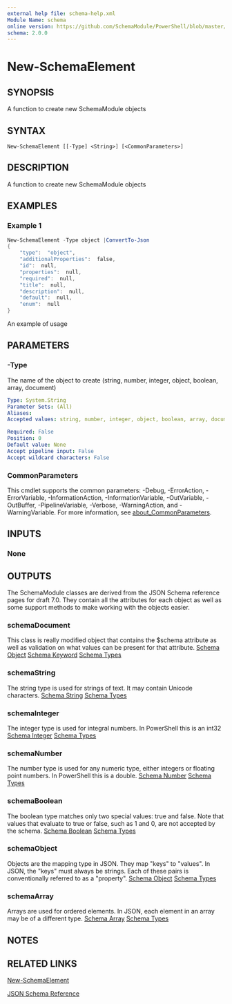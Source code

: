 ```yaml
---
external help file: schema-help.xml
Module Name: schema
online version: https://github.com/SchemaModule/PowerShell/blob/master/docs/New-SchemaElement.md#new-schemaelement
schema: 2.0.0
---
```


# New-SchemaElement

## SYNOPSIS

A function to create new SchemaModule objects

## SYNTAX

```
New-SchemaElement [[-Type] <String>] [<CommonParameters>]
```

## DESCRIPTION

A function to create new SchemaModule objects

## EXAMPLES

### Example 1

```powershell
New-SchemaElement -Type object |ConvertTo-Json
{
    "type":  "object",
    "additionalProperties":  false,
    "id":  null,
    "properties":  null,
    "required":  null,
    "title":  null,
    "description":  null,
    "default":  null,
    "enum":  null
}
```

An example of usage

## PARAMETERS

### -Type

The name of the object to create (string, number, integer, object, boolean,
array, document)

```yaml
Type: System.String
Parameter Sets: (All)
Aliases:
Accepted values: string, number, integer, object, boolean, array, document

Required: False
Position: 0
Default value: None
Accept pipeline input: False
Accept wildcard characters: False
```

### CommonParameters

This cmdlet supports the common parameters: -Debug, -ErrorAction, -ErrorVariable, -InformationAction, -InformationVariable, -OutVariable, -OutBuffer, -PipelineVariable, -Verbose, -WarningAction, and -WarningVariable. For more information, see [about_CommonParameters](http://go.microsoft.com/fwlink/?LinkID=113216).

## INPUTS

### None

## OUTPUTS

The SchemaModule classes are derived from the JSON Schema reference pages for
draft 7.0. They contain all the attributes for each object as well as some
support methods to make working with the objects easier.

### schemaDocument

This class is really modified object that contains the $schema attribute as well
as validation on what values can be present for that attribute.
[Schema Object](https://json-schema.org/understanding-json-schema/reference/object.html)
[Schema Keyword](https://json-schema.org/understanding-json-schema/reference/schema.html)
[Schema Types](https://json-schema.org/understanding-json-schema/reference/type.html)

### schemaString

The string type is used for strings of text. It may contain Unicode characters.
[Schema String](https://json-schema.org/understanding-json-schema/reference/string.html)
[Schema Types](https://json-schema.org/understanding-json-schema/reference/type.html)

### schemaInteger

The integer type is used for integral numbers. In PowerShell this is an int32
[Schema Integer](http://json-schema.org/understanding-json-schema/reference/numeric.html#integer)
[Schema Types](https://json-schema.org/understanding-json-schema/reference/type.html)

### schemaNumber

The number type is used for any numeric type, either integers or floating point
numbers. In PowerShell this is a double.
[Schema Number](http://json-schema.org/understanding-json-schema/reference/numeric.html#number)
[Schema Types](https://json-schema.org/understanding-json-schema/reference/type.html)

### schemaBoolean

The boolean type matches only two special values: true and false. Note that
values that evaluate to true or false, such as 1 and 0, are not accepted by the
schema.
[Schema Boolean](http://json-schema.org/understanding-json-schema/reference/boolean.html)
[Schema Types](https://json-schema.org/understanding-json-schema/reference/type.html)

### schemaObject

Objects are the mapping type in JSON. They map "keys" to "values". In JSON, the
"keys" must always be strings. Each of these pairs is conventionally referred
to as a "property".
[Schema Object](https://json-schema.org/understanding-json-schema/reference/object.html)
[Schema Types](https://json-schema.org/understanding-json-schema/reference/type.html)

### schemaArray

Arrays are used for ordered elements. In JSON, each element in an array may be
of a different type.
[Schema Array](https://json-schema.org/understanding-json-schema/reference/array.html)
[Schema Types](https://json-schema.org/understanding-json-schema/reference/type.html)

## NOTES

## RELATED LINKS

[New-SchemaElement](https://github.com/SchemaModule/PowerShell/blob/master/docs/New-SchemaElement.md#new-schemaelement)

[JSON Schema Reference](https://json-schema.org/understanding-json-schema/reference/index.html)
